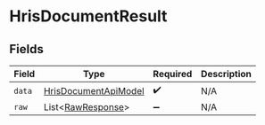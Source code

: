 # HrisDocumentResult


## Fields

| Field                                                                   | Type                                                                    | Required                                                                | Description                                                             |
| ----------------------------------------------------------------------- | ----------------------------------------------------------------------- | ----------------------------------------------------------------------- | ----------------------------------------------------------------------- |
| `data`                                                                  | [HrisDocumentApiModel](../../models/components/HrisDocumentApiModel.md) | :heavy_check_mark:                                                      | N/A                                                                     |
| `raw`                                                                   | List\<[RawResponse](../../models/components/RawResponse.md)>            | :heavy_minus_sign:                                                      | N/A                                                                     |